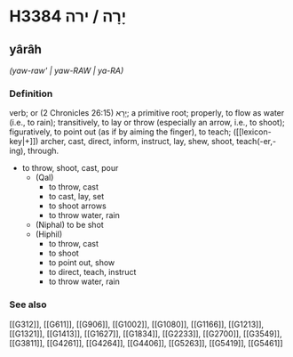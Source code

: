 # H3384 יָרָה / ירה

## yârâh

_(yaw-raw' | yaw-RAW | ya-RA)_

### Definition

verb; or (2 Chronicles 26:15) יָרָא; a primitive root; properly, to flow as water (i.e., to rain); transitively, to lay or throw (especially an arrow, i.e., to shoot); figuratively, to point out (as if by aiming the finger), to teach; ([[lexicon-key|+]]) archer, cast, direct, inform, instruct, lay, shew, shoot, teach(-er,-ing), through.

- to throw, shoot, cast, pour
    - (Qal)
        - to throw, cast
        - to cast, lay, set
        - to shoot arrows
        - to throw water, rain
    - (Niphal) to be shot
    - (Hiphil)
        - to throw, cast
        - to shoot
        - to point out, show
        - to direct, teach, instruct
        - to throw water, rain
### See also

[[G312]], [[G611]], [[G906]], [[G1002]], [[G1080]], [[G1166]], [[G1213]], [[G1321]], [[G1413]], [[G1627]], [[G1834]], [[G2233]], [[G2700]], [[G3549]], [[G3811]], [[G4261]], [[G4264]], [[G4406]], [[G5263]], [[G5419]], [[G5461]]

